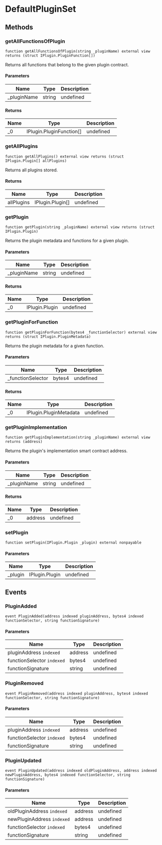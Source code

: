 # DefaultPluginSet









## Methods

### getAllFunctionsOfPlugin

```solidity
function getAllFunctionsOfPlugin(string _pluginName) external view returns (struct IPlugin.PluginFunction[])
```

Returns all functions that belong to the given plugin contract.



#### Parameters

| Name | Type | Description |
|---|---|---|
| _pluginName | string | undefined |

#### Returns

| Name | Type | Description |
|---|---|---|
| _0 | IPlugin.PluginFunction[] | undefined |

### getAllPlugins

```solidity
function getAllPlugins() external view returns (struct IPlugin.Plugin[] allPlugins)
```

Returns all plugins stored.




#### Returns

| Name | Type | Description |
|---|---|---|
| allPlugins | IPlugin.Plugin[] | undefined |

### getPlugin

```solidity
function getPlugin(string _pluginName) external view returns (struct IPlugin.Plugin)
```

Returns the plugin metadata and functions for a given plugin.



#### Parameters

| Name | Type | Description |
|---|---|---|
| _pluginName | string | undefined |

#### Returns

| Name | Type | Description |
|---|---|---|
| _0 | IPlugin.Plugin | undefined |

### getPluginForFunction

```solidity
function getPluginForFunction(bytes4 _functionSelector) external view returns (struct IPlugin.PluginMetadata)
```

Returns the plugin metadata for a given function.



#### Parameters

| Name | Type | Description |
|---|---|---|
| _functionSelector | bytes4 | undefined |

#### Returns

| Name | Type | Description |
|---|---|---|
| _0 | IPlugin.PluginMetadata | undefined |

### getPluginImplementation

```solidity
function getPluginImplementation(string _pluginName) external view returns (address)
```

Returns the plugin&#39;s implementation smart contract address.



#### Parameters

| Name | Type | Description |
|---|---|---|
| _pluginName | string | undefined |

#### Returns

| Name | Type | Description |
|---|---|---|
| _0 | address | undefined |

### setPlugin

```solidity
function setPlugin(IPlugin.Plugin _plugin) external nonpayable
```





#### Parameters

| Name | Type | Description |
|---|---|---|
| _plugin | IPlugin.Plugin | undefined |



## Events

### PluginAdded

```solidity
event PluginAdded(address indexed pluginAddress, bytes4 indexed functionSelector, string functionSignature)
```





#### Parameters

| Name | Type | Description |
|---|---|---|
| pluginAddress `indexed` | address | undefined |
| functionSelector `indexed` | bytes4 | undefined |
| functionSignature  | string | undefined |

### PluginRemoved

```solidity
event PluginRemoved(address indexed pluginAddress, bytes4 indexed functionSelector, string functionSignature)
```





#### Parameters

| Name | Type | Description |
|---|---|---|
| pluginAddress `indexed` | address | undefined |
| functionSelector `indexed` | bytes4 | undefined |
| functionSignature  | string | undefined |

### PluginUpdated

```solidity
event PluginUpdated(address indexed oldPluginAddress, address indexed newPluginAddress, bytes4 indexed functionSelector, string functionSignature)
```





#### Parameters

| Name | Type | Description |
|---|---|---|
| oldPluginAddress `indexed` | address | undefined |
| newPluginAddress `indexed` | address | undefined |
| functionSelector `indexed` | bytes4 | undefined |
| functionSignature  | string | undefined |



